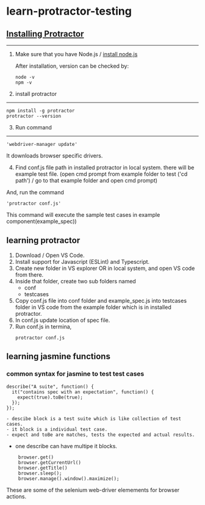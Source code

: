 # learn-protractor-testing

## [Installing Protractor](http://www.protractortest.org/#/tutorial)
---------------------

1. Make sure that you have Node.js / [install node.js](https://nodejs.org/en/download)
	
    After installation, version can be checked by:
    
    ```
    node -v    
    npm -v
    ```

2. install protractor
---------------------

```
npm install -g protractor
protractor --version
```

3. Run command
---------------

 ```
'webdriver-manager update'
 ```

It downloads browser specific drivers.

4. Find conf.js file path in installed protractor in local system. there will be example test file.
	(open cmd prompt from example folder to test ('cd path') / go to that example folder and open cmd prompt)

And, run the command

 ```
'protractor conf.js'
 ```
    
This command will execute the sample test cases in example component(example_spec))


## learning protractor

1. Download / Open VS Code.
2. Install support for Javascript (ESLint) and Typescript.
3. Create  new folder in VS explorer OR in local system, and open VS code from there.
4. Inside that folder, create two sub folders named
    - conf
    - testcases
5. Copy conf.js file into conf folder and example_spec.js into testcases folder in VS code from the example folder which is in installed protractor.
6. In conf.js update location  of spec file.
7. Run conf.js in termina,
    ```
    protractor conf.js
    ```
## learning jasmine functions

### common syntax for jasmine to test test cases

```
describe("A suite", function() {
  it("contains spec with an expectation", function() {
    expect(true).toBe(true);
  });
});
```

    - descibe block is a test suite which is like collection of test cases.
    - it block is a individual test case.
    - expect and toBe are matches, tests the expected and actual results.

-  one describe can have multipe it blocks.

        browser.get()
        browser.getCurrentUrl()
        browser.getTitle()
        browser.sleep();
        browser.manage().window().maximize();

These are some of the selenium web-driver elemements for browser actions.






